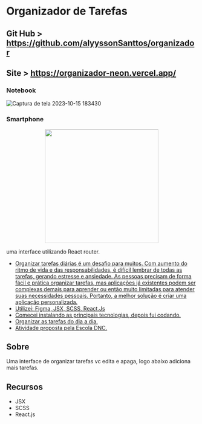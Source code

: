 
# Organizador de Tarefas

## Git Hub > https://github.com/alyyssonSanttos/organizador
## Site > https://organizador-neon.vercel.app/

### Notebook

![Captura de tela 2023-10-15 183430](https://github.com/alyyssonSanttos/organizador/assets/125829817/4e415669-72ba-4a10-b426-d1c751b963f3)

### Smartphone

<div align="center">
  <img src="https://github.com/alyyssonSanttos/organizador/assets/125829817/f320d9eb-4756-4589-993b-2dffb7ab861b" width="300px"/>
</div>

uma interface utilizando React router.

- [Organizar tarefas diárias é um desafio para muitos. Com aumento do ritmo de vida e
das responsabilidades, é difícil lembrar de todas as tarefas, gerando estresse e
ansiedade. As pessoas precisam de forma fácil e prática organizar tarefas, mas
aplicações já existentes podem ser complexas demais para aprender ou então muito
limitadas para atender suas necessidades pessoais. Portanto, a melhor solução é criar
uma aplicação personalizada.](#about)
- [Utilizei: Figma, JSX, SCSS, React.Js](#features)
- [Comecei instalando as principais tecnologias, depois fui codando.](#getting-started)
- [Organizar as tarefas do dia a dia.](#usage)
- [Atividade proposta pela Escola DNC.](#license)

## Sobre

Uma interface de organizar tarefas vc edita e apaga, logo abaixo adiciona mais tarefas.

## Recursos

- JSX
- SCSS
- React.js
